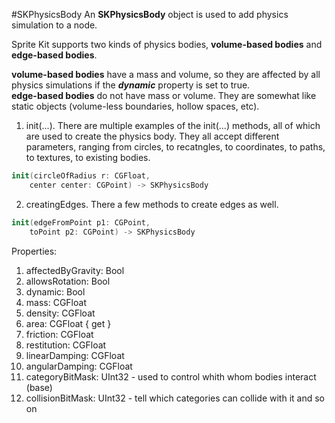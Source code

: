 #SKPhysicsBody
An **SKPhysicsBody** object is used to add physics simulation to a node.

Sprite Kit supports two kinds of physics bodies, **volume-based bodies** and **edge-based bodies**.

**volume-based bodies** have a mass and volume, so they are affected by all physics simulations if the **_dynamic_** property is set to true. <br /> 
**edge-based bodies** do not have mass or volume. They are somewhat like static objects (volume-less boundaries, hollow spaces, etc).

1. init(...). There are multiple examples of the init(...) methods, all of which are used to create the physics body. They all accept different parameters, ranging from circles, to recatngles, to coordinates, to paths, to textures, to existing bodies. <br /> 
```Swift
init(circleOfRadius r: CGFloat,
	center center: CGPoint) -> SKPhysicsBody
```

2. creatingEdges. There a few methods to create edges as well.
```Swift
init(edgeFromPoint p1: CGPoint,
	toPoint p2: CGPoint) -> SKPhysicsBody
```

Properties: <br />

1. affectedByGravity: Bool
1. allowsRotation: Bool
1. dynamic: Bool
1. mass: CGFloat
1. density: CGFloat
1. area: CGFloat { get }
1. friction: CGFloat
1. restitution: CGFloat
1. linearDamping: CGFloat
1. angularDamping: CGFloat
1. categoryBitMask: UInt32 - used to control whith whom bodies interact (base)
1. collisionBitMask: UInt32 - tell which categories can collide with it
and so on
